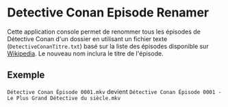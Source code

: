 # Detective Conan Episode Renamer

Cette application console permet de renommer tous les épisodes de Détective Conan d'un dossier en utilisant un fichier texte (`DetectiveConanTitre.txt`) basé sur la liste des épisodes disponible sur [Wikipedia](https://fr.wikipedia.org/wiki/Liste_des_%C3%A9pisodes_de_D%C3%A9tective_Conan). Le nouveau nom inclura le titre de l'épisode.

## Exemple

`Détective Conan Épisode 0001.mkv` devient `Détective Conan Épisode 0001 - Le Plus Grand Détective du siècle.mkv`